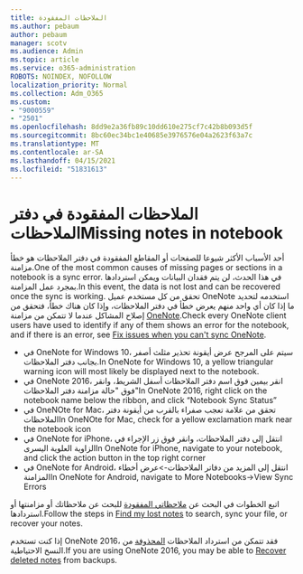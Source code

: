 ```yaml
---
title: الملاحظات المفقودة
ms.author: pebaum
author: pebaum
manager: scotv
ms.audience: Admin
ms.topic: article
ms.service: o365-administration
ROBOTS: NOINDEX, NOFOLLOW
localization_priority: Normal
ms.collection: Adm_O365
ms.custom:
- "9000559"
- "2501"
ms.openlocfilehash: 8dd9e2a36fb89c10dd610e275cf7c42b8b093d5f
ms.sourcegitcommit: 8bc60ec34bc1e40685e3976576e04a2623f63a7c
ms.translationtype: MT
ms.contentlocale: ar-SA
ms.lasthandoff: 04/15/2021
ms.locfileid: "51831613"
---
```

# <a name="missing-notes-in-notebook"></a><span data-ttu-id="1ea0f-102">الملاحظات المفقودة في دفتر الملاحظات</span><span class="sxs-lookup"><span data-stu-id="1ea0f-102">Missing notes in notebook</span></span>

<span data-ttu-id="1ea0f-103">أحد الأسباب الأكثر شيوعا للصفحات أو المقاطع المفقودة في دفتر الملاحظات هو خطأ مزامنة.</span><span class="sxs-lookup"><span data-stu-id="1ea0f-103">One of the most common causes of missing pages or sections in a notebook is a sync error.</span></span> <span data-ttu-id="1ea0f-104">في هذا الحدث، لن يتم فقدان البيانات ويمكن استردادها بمجرد عمل المزامنة.</span><span class="sxs-lookup"><span data-stu-id="1ea0f-104">In this event, the data is not lost and can be recovered once the sync is working.</span></span> <span data-ttu-id="1ea0f-105">تحقق من كل مستخدم عميل OneNote استخدمه لتحديد ما إذا كان أي واحد منهم يعرض خطأ في دفتر الملاحظات، وإذا كان هناك خطأ، فتحقق من إصلاح المشاكل عندما لا تتمكن من مزامنة [OneNote](https://support.office.com/article/299495ef-66d1-448f-90c1-b785a6968d45).</span><span class="sxs-lookup"><span data-stu-id="1ea0f-105">Check every OneNote client users have used to identify if any of them shows an error for the notebook, and if there is an error, see [Fix issues when you can't sync OneNote](https://support.office.com/article/299495ef-66d1-448f-90c1-b785a6968d45).</span></span>

- <span data-ttu-id="1ea0f-106">في OneNote for Windows 10، سيتم على المرجح عرض أيقونة تحذير مثلث أصفر بجانب دفتر الملاحظات.</span><span class="sxs-lookup"><span data-stu-id="1ea0f-106">In OneNote for Windows 10, a yellow triangular warning icon will most likely be displayed next to the notebook.</span></span>
- <span data-ttu-id="1ea0f-107">في OneNote 2016، انقر بيمين فوق اسم دفتر الملاحظات أسفل الشريط، وانقر فوق "حالة مزامنة دفتر الملاحظات"</span><span class="sxs-lookup"><span data-stu-id="1ea0f-107">In OneNote 2016, right click on the notebook name below the ribbon, and click “Notebook Sync Status”</span></span>
- <span data-ttu-id="1ea0f-108">في OneNOte for Mac، تحقق من علامة تعجب صفراء بالقرب من أيقونة دفتر الملاحظات</span><span class="sxs-lookup"><span data-stu-id="1ea0f-108">In OneNOte for Mac, check for a yellow exclamation mark near the notebook icon</span></span>
- <span data-ttu-id="1ea0f-109">في OneNote for iPhone، انتقل إلى دفتر الملاحظات، وانقر فوق زر الإجراء في الزاوية العلوية اليسرى</span><span class="sxs-lookup"><span data-stu-id="1ea0f-109">In OneNote for iPhone, navigate to your notebook, and click the action button in the top right corner</span></span>
- <span data-ttu-id="1ea0f-110">في OneNote for Android، انتقل إلى المزيد من دفاتر الملاحظات->عرض أخطاء المزامنة</span><span class="sxs-lookup"><span data-stu-id="1ea0f-110">In OneNote for Android, navigate to More Notebooks->View Sync Errors</span></span>

<span data-ttu-id="1ea0f-111">اتبع الخطوات في البحث عن [ملاحظاتي المفقودة](https://support.office.com/article/32cb2bd7-afe7-44d2-a711-398a88421287) للبحث عن ملاحظاتك أو مزامنتها أو استردادها.</span><span class="sxs-lookup"><span data-stu-id="1ea0f-111">Follow the steps in [Find my lost notes](https://support.office.com/article/32cb2bd7-afe7-44d2-a711-398a88421287) to search, sync your file, or recover your notes.</span></span>

<span data-ttu-id="1ea0f-112">إذا كنت تستخدم OneNote 2016، فقد تتمكن من استرداد الملاحظات [المحذوفة](https://support.office.com/article/32ed1036-74fd-4c21-bc28-033a486e6b14) من النسخ الاحتياطية.</span><span class="sxs-lookup"><span data-stu-id="1ea0f-112">If you are using OneNote 2016, you may be able to [Recover deleted notes](https://support.office.com/article/32ed1036-74fd-4c21-bc28-033a486e6b14) from backups.</span></span>